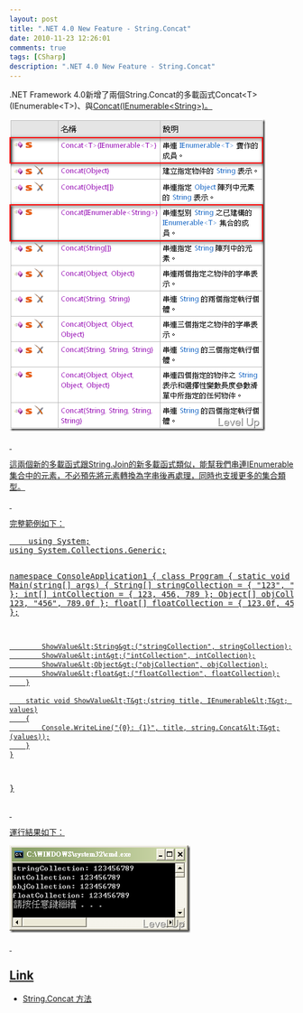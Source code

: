```yaml
---
layout: post
title: ".NET 4.0 New Feature - String.Concat"
date: 2010-11-23 12:26:01
comments: true
tags: [CSharp]
description: ".NET 4.0 New Feature - String.Concat"
---
```

<p>
	.NET Framework 4.0新增了兩個String.Concat的多載函式Concat&lt;T&gt;(IEnumerable&lt;T&gt;)</a>、與<a href="http://msdn.microsoft.com/zh-tw/library/dd784338.aspx" target="_blank">Concat(IEnumerable&lt;String&gt;)。</p>
<p>
	<img alt="image" border="0" height="553" src="\images\posts\19652\image_thumb.png" style="border-top-width: 0px; border-left-width: 0px; border-bottom-width: 0px; border-right-width: 0px" width="454" /></p>
<p>
	 </p>
<p>
	這兩個新的多載函式跟String.Join的新多載函式類似，能幫我們串連IEnumerable集合中的元素，不必預先將元素轉換為字串後再處理，同時也支援更多的集合類型。</p>
<p>
	 </p>
<p>
	完整範例如下：</p>
<div class="wlWriterSmartContent" id="scid:812469c5-0cb0-4c63-8c15-c81123a09de7:c7fc84c9-aa60-4643-80cb-2f40067b7071" style="padding-right: 0px; display: inline; padding-left: 0px; float: none; padding-bottom: 0px; margin: 0px; padding-top: 0px">
	<pre class="c#" name="code">
	using System;
using System.Collections.Generic;

namespace ConsoleApplication1
{
    class Program
    {
        static void Main(string[] args)
        {
            String[] stringCollection = { "123", "456", "789" };
            int[] intCollection = { 123, 456, 789 };
            Object[] objCollection = { 123, "456", 789.0f };
            float[] floatCollection = { 123.0f, 456.0f, 789.0f };

            ShowValue&lt;String&gt;("stringCollection", stringCollection);
            ShowValue&lt;int&gt;("intCollection", intCollection);
            ShowValue&lt;Object&gt;("objCollection", objCollection);
            ShowValue&lt;float&gt;("floatCollection", floatCollection);
        }

        static void ShowValue&lt;T&gt;(string title, IEnumerable&lt;T&gt; values)
        {
            Console.WriteLine("{0}: {1}", title, string.Concat&lt;T&gt;(values));
        }
    }
}</pre>
</div>
<p>
	 </p>
<p>
	運行結果如下：</p>
<p>
	<img alt="image" border="0" height="155" src="\images\posts\19652\image_thumb_1.png" style="border-right: 0px; border-top: 0px; border-left: 0px; border-bottom: 0px" width="321" /></p>
<p>
	 </p>
<h2>
	Link</h2>
<ul>
	<li>
		String.Concat 方法</li>
</ul>
